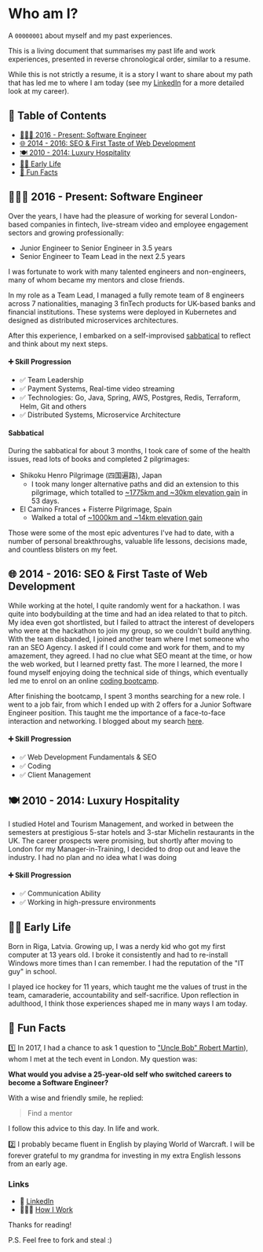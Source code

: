 # Who am I?

A `00000001` about myself and my past experiences.

This is a living document that summarises my past life and work experiences, presented in reverse chronological order, similar to a resume.

While this is not strictly a resume, it is a story I want to share about my path that has led me to where I am today (see my [LinkedIn](https://www.linkedin.com/in/aleks-gorbenko-software-engineer) for a more detailed look at my career).

## 📑 Table of Contents

- [👨🏻‍🦲 2016 - Present: Software Engineer](#-2016---present-software-engineer)
- [🌐 2014 - 2016: SEO & First Taste of Web Development](#-2014---2016-seo--first-taste-of-web-development)
- [🍽️ 2010 - 2014: Luxury Hospitality](#️-2010---2014-luxury-hospitality)
- [👦🏻 Early Life](#-early-life)
- [🙊 Fun Facts](#-fun-facts)

## 👨🏻‍🦲 2016 - Present: Software Engineer

Over the years, I have had the pleasure of working for several London-based companies in fintech, live-stream video and employee engagement sectors and growing professionally:

- Junior Engineer to Senior Engineer in 3.5 years
- Senior Engineer to Team Lead in the next 2.5 years

I was fortunate to work with many talented engineers and non-engineers, many of whom became my mentors and close friends.

In my role as a Team Lead, I managed a fully remote team of 8 engineers across 7 nationalities, managing 3 finTech products for UK-based banks and financial institutions. These systems were deployed in Kubernetes and designed as distributed microservices architectures.

After this experience, I embarked on a self-improvised [sabbatical](#sabbatical) to reflect and think about my next steps.

#### ➕ Skill Progression

- ✅ Team Leadership
- ✅ Payment Systems, Real-time video streaming
- ✅ Technologies: Go, Java, Spring, AWS, Postgres, Redis, Terraform, Helm, Git and others
- ✅ Distributed Systems, Microservice Architecture

#### Sabbatical

During the sabbatical for about 3 months, I took care of some of the health issues, read lots of books and completed 2 pilgrimages:

- Shikoku Henro Pilgrimage (四国遍路), Japan
  - I took many longer alternative paths and did an extension to this pilgrimage, which totalled to [~1775km and ~30km elevation gain](https://www.strava.com/athletes/142821511) in 53 days.
- El Camino Frances + Fisterre Pilgrimage, Spain
  - Walked a total of [~1000km and ~14km elevation gain]((https://www.strava.com/athletes/142821511))

Those were some of the most epic adventures I've had to date, with a number of personal breakthroughs, valuable life lessons, decisions made, and countless blisters on my feet.

## 🌐 2014 - 2016: SEO & First Taste of Web Development

While working at the hotel, I quite randomly went for a hackathon. I was quite into bodybuilding at the time and had an idea related to that to pitch. My idea even got shortlisted, but I failed to attract the interest of developers who were at the hackathon to join my group, so we couldn't build anything. With the team disbanded, I joined another team where I met someone who ran an SEO Agency. I asked if I could come and work for them, and to my amazement, they agreed. I had no clue what SEO meant at the time, or how the web worked, but I learned pretty fast. The more I learned, the more I found myself enjoying doing the technical side of things, which eventually led me to enrol on an online [coding bootcamp](https://aleksgorbenko.dev/firehose-project-week-1/).

After finishing the bootcamp, I spent 3 months searching for a new role. I went to a job fair, from which I ended up with 2 offers for a Junior Software Engineer position. This taught me the importance of a face-to-face interaction and networking. I blogged about my search [here](https://medium.com/free-code-camp/lessons-from-my-post-bootcamp-job-search-in-london-cb37ea12ec2f).

#### ➕ Skill Progression

- ✅ Web Development Fundamentals & SEO
- ✅ Coding
- ✅ Client Management

## 🍽️ 2010 - 2014: Luxury Hospitality

I studied Hotel and Tourism Management, and worked in between the semesters at prestigious 5-star hotels and 3-star Michelin restaurants in the UK. The career prospects were promising, but shortly after moving to London for my Manager-in-Training, I decided to drop out and leave the industry. I had no plan and no idea what I was doing

#### ➕ Skill Progression

- ✅ Communication Ability
- ✅ Working in high-pressure environments

## 👦🏻 Early Life

Born in Riga, Latvia. Growing up, I was a nerdy kid who got my first computer at 13 years old. I broke it consistently and had to re-install Windows more times than I can remember. I had the reputation of the "IT guy" in school.

I played ice hockey for 11 years, which taught me the values of trust in the team, camaraderie, accountability and self-sacrifice. Upon reflection in adulthood, I think those experiences shaped me in many ways I am today.

## 🙊 Fun Facts

1️⃣ In 2017, I had a chance to ask 1 question to  ["Uncle Bob" Robert Martin](https://en.wikipedia.org/wiki/Robert_C._Martin)), whom I met at the tech event in London. My question was:

**What would you advise a 25-year-old self who switched careers to become a Software Engineer?**

With a wise and friendly smile, he replied:

> Find a mentor

I follow this advice to this day. In life and work.

2️⃣ I probably became fluent in English by playing World of Warcraft. I will be forever grateful to my grandma for investing in my extra English lessons from an early age.

### Links
- 🧰 [LinkedIn](https://www.linkedin.com/in/aleks-gorbenko-software-engineer/)
- 👨🏻‍💻 [How I Work](https://github.com/aleksgorbenko/howiwork)

Thanks for reading!

P.S. Feel free to fork and steal :)
